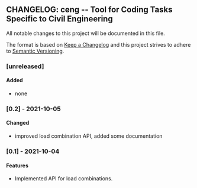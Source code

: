 ## CHANGELOG: ceng -- Tool for Coding Tasks Specific to Civil Engineering

All notable changes to this project will be documented in this file.

The format is based on [Keep a Changelog](http://keepachangelog.com/en/1.0.0/)
and this project strives to adhere to
[Semantic Versioning](http://semver.org/spec/v2.0.0.html).


### [unreleased]

#### Added

  * none

### [0.2] - 2021-10-05

#### Changed

  * improved load combination API, added some documentation

 ### [0.1] - 2021-10-04

#### Features

 * Implemented API for load combinations.
 